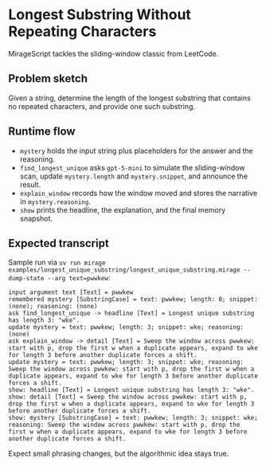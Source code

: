 # Longest Substring Without Repeating Characters

MirageScript tackles the sliding-window classic from LeetCode.

## Problem sketch
Given a string, determine the length of the longest substring that contains no repeated characters, and provide one such substring.

## Runtime flow
- `mystery` holds the input string plus placeholders for the answer and the reasoning.
- `find_longest_unique` asks `gpt-5-mini` to simulate the sliding-window scan, update `mystery.length` and `mystery.snippet`, and announce the result.
- `explain_window` records how the window moved and stores the narrative in `mystery.reasoning`.
- `show` prints the headline, the explanation, and the final memory snapshot.

## Expected transcript
Sample run via `uv run mirage examples/longest_unique_substring/longest_unique_substring.mirage --dump-state --arg text=pwwkew`:
```
input argument text [Text] = pwwkew
remembered mystery [SubstringCase] = text: pwwkew; length: 0; snippet: (none); reasoning: (none)
ask find_longest_unique -> headline [Text] = Longest unique substring has length 3: "wke".
update mystery = text: pwwkew; length: 3; snippet: wke; reasoning: (none)
ask explain_window -> detail [Text] = Sweep the window across pwwkew: start with p, drop the first w when a duplicate appears, expand to wke for length 3 before another duplicate forces a shift.
update mystery = text: pwwkew; length: 3; snippet: wke; reasoning: Sweep the window across pwwkew: start with p, drop the first w when a duplicate appears, expand to wke for length 3 before another duplicate forces a shift.
show: headline [Text] = Longest unique substring has length 3: "wke".
show: detail [Text] = Sweep the window across pwwkew: start with p, drop the first w when a duplicate appears, expand to wke for length 3 before another duplicate forces a shift.
show: mystery [SubstringCase] = text: pwwkew; length: 3; snippet: wke; reasoning: Sweep the window across pwwkew: start with p, drop the first w when a duplicate appears, expand to wke for length 3 before another duplicate forces a shift.
```
Expect small phrasing changes, but the algorithmic idea stays true.

